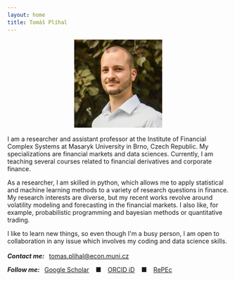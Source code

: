 ```yaml
---
layout: home
title: Tomáš Plíhal
---
```


<div style="text-align: center;">
    <img align="middle" src="profile.jpg" width=200px class="center" />
</div>

<!-- <img align="right" src="profile.jpg" width=200px />

<br/>
<br/>
Feel free to contact me:
- [tomas.plihal@econ.muni.cz](mailto:tomas.plihal@econ.muni.cz)
 
<br/>
 My other profiles:
- [Google Scholar](https://scholar.google.com/citations?user=DKn2h7kAAAAJ&hl=cs&oi=ao)
- [ORCID iD](https://orcid.org/0000-0002-2578-488X)
- [RePEc](https://authors.repec.org/pro/ppl121/)

<br clear="right"/> -->

<br/>
I am a researcher and assistant professor at the Institute of Financial Complex Systems at Masaryk University in Brno, Czech Republic. My specializations are financial markets and data sciences. Currently, I am teaching several courses related to financial derivatives and corporate finance.

As a researcher, I am skilled in python, which allows me to apply statistical and machine learning methods to a variety of research questions in finance. My research interests are diverse, but my recent works revolve around volatility modeling and forecasting in the financial markets. I also like, for example, probabilistic programming and bayesian methods or quantitative trading.

I like to learn new things, so even though I'm a busy person, I am open to collaboration in any issue which involves my coding and data science skills.
<br/>
<br/>
***Contact me:***&ensp; [tomas.plihal@econ.muni.cz](mailto:tomas.plihal@econ.muni.cz)
 
***Follow me:***&ensp; [Google Scholar](https://scholar.google.com/citations?user=DKn2h7kAAAAJ&hl=cs&oi=ao) &ensp; &#9632; &ensp;
[ORCID iD](https://orcid.org/0000-0002-2578-488X) &ensp; &#9632; &ensp;
[RePEc](https://authors.repec.org/pro/ppl121/)

